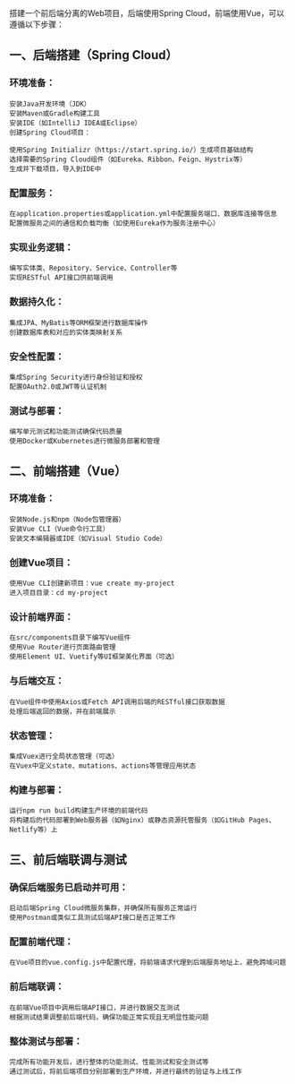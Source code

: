 搭建一个前后端分离的Web项目，后端使用Spring Cloud，前端使用Vue，可以遵循以下步骤：

## 一、后端搭建（Spring Cloud）

### 环境准备：

    安装Java开发环境（JDK）
    安装Maven或Gradle构建工具
    安装IDE（如IntelliJ IDEA或Eclipse）
    创建Spring Cloud项目：
    
    使用Spring Initializr（https://start.spring.io/）生成项目基础结构
    选择需要的Spring Cloud组件（如Eureka、Ribbon、Feign、Hystrix等）
    生成并下载项目，导入到IDE中

### 配置服务：

    在application.properties或application.yml中配置服务端口、数据库连接等信息
    配置微服务之间的通信和负载均衡（如使用Eureka作为服务注册中心）

### 实现业务逻辑：

    编写实体类、Repository、Service、Controller等
    实现RESTful API接口供前端调用

### 数据持久化：

    集成JPA、MyBatis等ORM框架进行数据库操作
    创建数据库表和对应的实体类映射关系

### 安全性配置：

    集成Spring Security进行身份验证和授权
    配置OAuth2.0或JWT等认证机制

### 测试与部署：

    编写单元测试和功能测试确保代码质量
    使用Docker或Kubernetes进行微服务部署和管理

## 二、前端搭建（Vue）

### 环境准备：

    安装Node.js和npm（Node包管理器）
    安装Vue CLI（Vue命令行工具）
    安装文本编辑器或IDE（如Visual Studio Code）

### 创建Vue项目：

    使用Vue CLI创建新项目：vue create my-project
    进入项目目录：cd my-project

### 设计前端界面：

    在src/components目录下编写Vue组件
    使用Vue Router进行页面路由管理
    使用Element UI、Vuetify等UI框架美化界面（可选）

### 与后端交互：

    在Vue组件中使用Axios或Fetch API调用后端的RESTful接口获取数据
    处理后端返回的数据，并在前端展示

### 状态管理：

    集成Vuex进行全局状态管理（可选）
    在Vuex中定义state、mutations、actions等管理应用状态

### 构建与部署：

    运行npm run build构建生产环境的前端代码
    将构建后的代码部署到Web服务器（如Nginx）或静态资源托管服务（如GitHub Pages、Netlify等）上

## 三、前后端联调与测试

### 确保后端服务已启动并可用：

    启动后端Spring Cloud微服务集群，并确保所有服务正常运行
    使用Postman或类似工具测试后端API接口是否正常工作

### 配置前端代理：

    在Vue项目的vue.config.js中配置代理，将前端请求代理到后端服务地址上，避免跨域问题

### 前后端联调：

    在前端Vue项目中调用后端API接口，并进行数据交互测试
    根据测试结果调整前后端代码，确保功能正常实现且无明显性能问题

### 整体测试与部署：

    完成所有功能开发后，进行整体的功能测试、性能测试和安全测试等
    通过测试后，将前后端项目分别部署到生产环境，并进行最终的验证与上线工作